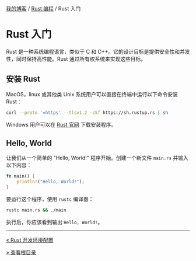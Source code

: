 [我的博客](../_index.md) / [Rust 编程](_index.md) / Rust 入门

# Rust 入门

Rust 是一种系统编程语言，类似于 C 和 C++。它的设计目标是提供安全性和并发性，同时保持高性能。Rust 通过所有权系统来实现这些目标。

## 安装 Rust

MacOS，linux 或其他类 Unix 系统用户可以直接在终端中运行以下命令安装 Rust：

```bash
curl --proto '=https' --tlsv1.2 -sSf https://sh.rustup.rs | sh
```

Windows 用户可以在 [Rust 官网](https://www.rust-lang.org/tools/install) 下载安装程序。

## Hello, World

让我们从一个简单的 "Hello, World!" 程序开始。创建一个新文件 `main.rs` 并输入以下内容：

```rust
fn main() {
    println!("Hello, World!");
}
```

要运行这个程序，使用 `rustc` 编译器：

```bash
rustc main.rs && ./main
```

执行后，你应该看到输出 `Hello, World!`。

---
[« Rust 开发环境配置](dev-env-config.md)

[» 查看根目录](rust-programming.md)
